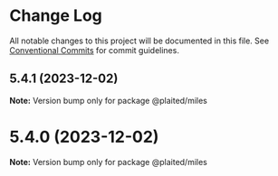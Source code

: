 # Change Log

All notable changes to this project will be documented in this file.
See [Conventional Commits](https://conventionalcommits.org) for commit guidelines.

## 5.4.1 (2023-12-02)

**Note:** Version bump only for package @plaited/miles





# 5.4.0 (2023-12-02)

**Note:** Version bump only for package @plaited/miles
